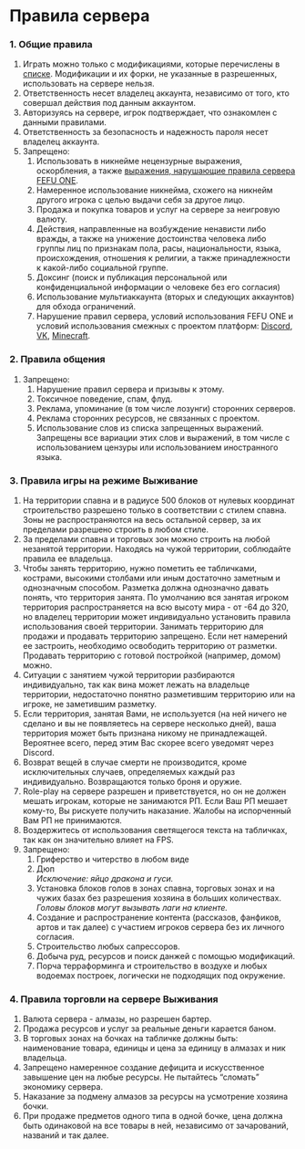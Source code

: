 # Правила сервера
### 1. Общие правила
1. Играть можно только с модификациями, которые перечислены в [списке](/rules/mods). Модификации и их форки, не указанные в разрешенных, использовать на сервере нельзя.
1. Ответственность несет владелец аккаунта, независимо от того, кто совершал действия под данным аккаунтом.
1. Авторизуясь на сервере, игрок подтверждает, что ознакомлен с данными правилами.
1. Ответственность за безопасность и надежность пароля несет владелец аккаунта.
1. Запрещено:
    1. Использовать в никнейме нецензурные выражения, оскорбления, а также [выражения, нарушающие правила сервера FEFU ONE](/rules/blocklist).
    1. Намеренное использование никнейма, схожего на никнейм другого игрока с целью выдачи себя за другое лицо.
    1. Продажа и покупка товаров и услуг на сервере за неигровую валюту.
    1. Действия, направленные на возбуждение ненависти либо вражды, а также на унижение достоинства человека либо группы лиц по признакам пола, расы, национальности, языка, происхождения, отношения к религии, а также принадлежности к какой-либо социальной группе.
    1. Доксинг (поиск и публикация персональной или конфиденциальной информации о человеке без его согласия)
    1. Использование мультиаккаунта (вторых и следующих аккаунтов) для обхода ограничений.
    1. Нарушение правил сервера, условий использования FEFU ONE и условий использования смежных с проектом платформ: [Discord](https://discord.com/terms), [VK](https://vk.com/terms), [Minecraft](https://www.minecraft.net/en-us/eula).

### 2. Правила общения
1. Запрещено:
    1. Нарушение правил сервера и призывы к этому.
    1. Токсичное поведение, спам, флуд.
    1. Реклама, упоминание (в том числе лозунги) сторонних серверов.
    1. Реклама сторонних ресурсов, не связанных с проектом.
    1. Использование слов из списка запрещенных выражений. Запрещены все вариации этих слов и выражений, в том числе с использованием цензуры или использованием иностранного языка.

### 3. Правила игры на режиме Выживание
1. На территории спавна и в радиусе 500 блоков от нулевых координат строительство разрешено только в соответствии с стилем спавна. Зоны не распространяются на весь остальной сервер, за их пределами разрешено строить в любом стиле.
1. За пределами спавна и торговых зон можно строить на любой незанятой территории. Находясь на чужой территории, соблюдайте правила ее владельца.
1. Чтобы занять территорию, нужно пометить ее табличками, кострами, высокими столбами или иным достаточно заметным и однозначным способом. Разметка должна однозначно давать понять, что территория занята. По умолчанию вся занятая игроком территория распространяется на всю высоту мира - от -64 до 320, но владелец территории может индивидуально установить правила использования своей территории. Занимать территорию для продажи и продавать территорию запрещено. Если нет намерений ее застроить, необходимо освободить территорию от разметки. Продавать территорию с готовой постройкой (например, домом) можно.
1. Ситуации с занятием чужой территории разбираются индивидуально, так как вина может лежать на владельце территории, недостаточно понятно разметившим территорию или на игроке, не заметившим разметку.
1. Если территория, занятая Вами, не используется (на ней ничего не сделано и вы не появляетесь на сервере несколько дней), ваша территория может быть признана никому не принадлежащей. Вероятнее всего, перед этим Вас скорее всего уведомят через Discord.
1. Возврат вещей в случае смерти не производится, кроме исключительных случаев, определяемых каждый раз индивидуально. Возвращаются только броня и оружие.
1. Role-play на сервере разрешен и приветствуется, но он не должен мешать игрокам, которые не занимаются РП. Если Ваш РП мешает кому-то, Вы рискуете получить наказание. Жалобы на испорченный Вам РП не принимаются.
1. Воздержитесь от использования светящегося текста на табличках, так как он значительно влияет на FPS.
1. Запрещено:
    1. Гриферство и читерство в любом виде
    1. Дюп \
       _Исключение: яйцо дракона и гуси._
    1. Установка блоков голов в зонах спавна, торговых зонах и на чужих базах без разрешения хозяина в больших количествах.
      _Головы блоков могут вызывать лаги на клиенте._
    1. Создание и распространение контента (рассказов, фанфиков, артов и так далее) с участием игроков сервера без их личного согласия.
    1. Строительство любых сапрессоров.
    1. Добыча руд, ресурсов и поиск данжей с помощью модификаций.
    1. Порча терраформинга и строительство в воздухе и любых водоемах построек, логически не подходящих под окружение.

### 4. Правила торговли на сервере Выживания
1. Валюта сервера - алмазы, но разрешен бартер.
1. Продажа ресурсов и услуг за реальные деньги карается баном.
1. В торговых зонах на бочках на табличке должны быть: наименование товара, единицы и цена за единицу в алмазах и ник владельца.
1. Запрещено намеренное создание дефицита и искусственное завышение цен на любые ресурсы. Не пытайтесь “сломать” экономику сервера.
1. Наказание за подмену алмазов за ресурсы на усмотрение хозяина бочки.
1. При продаже предметов одного типа в одной бочке, цена должна быть одинаковой на все товары в ней, независимо от зачарований, названий и так далее.
